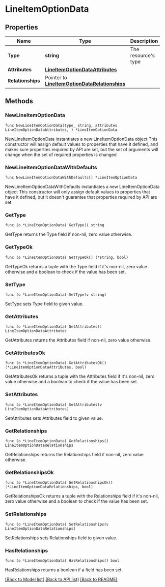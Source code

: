 # LineItemOptionData

## Properties

Name | Type | Description | Notes
------------ | ------------- | ------------- | -------------
**Type** | **string** | The resource&#39;s type | 
**Attributes** | [**LineItemOptionDataAttributes**](LineItemOptionDataAttributes.md) |  | 
**Relationships** | Pointer to [**LineItemOptionDataRelationships**](LineItemOptionDataRelationships.md) |  | [optional] 

## Methods

### NewLineItemOptionData

`func NewLineItemOptionData(type_ string, attributes LineItemOptionDataAttributes, ) *LineItemOptionData`

NewLineItemOptionData instantiates a new LineItemOptionData object
This constructor will assign default values to properties that have it defined,
and makes sure properties required by API are set, but the set of arguments
will change when the set of required properties is changed

### NewLineItemOptionDataWithDefaults

`func NewLineItemOptionDataWithDefaults() *LineItemOptionData`

NewLineItemOptionDataWithDefaults instantiates a new LineItemOptionData object
This constructor will only assign default values to properties that have it defined,
but it doesn't guarantee that properties required by API are set

### GetType

`func (o *LineItemOptionData) GetType() string`

GetType returns the Type field if non-nil, zero value otherwise.

### GetTypeOk

`func (o *LineItemOptionData) GetTypeOk() (*string, bool)`

GetTypeOk returns a tuple with the Type field if it's non-nil, zero value otherwise
and a boolean to check if the value has been set.

### SetType

`func (o *LineItemOptionData) SetType(v string)`

SetType sets Type field to given value.


### GetAttributes

`func (o *LineItemOptionData) GetAttributes() LineItemOptionDataAttributes`

GetAttributes returns the Attributes field if non-nil, zero value otherwise.

### GetAttributesOk

`func (o *LineItemOptionData) GetAttributesOk() (*LineItemOptionDataAttributes, bool)`

GetAttributesOk returns a tuple with the Attributes field if it's non-nil, zero value otherwise
and a boolean to check if the value has been set.

### SetAttributes

`func (o *LineItemOptionData) SetAttributes(v LineItemOptionDataAttributes)`

SetAttributes sets Attributes field to given value.


### GetRelationships

`func (o *LineItemOptionData) GetRelationships() LineItemOptionDataRelationships`

GetRelationships returns the Relationships field if non-nil, zero value otherwise.

### GetRelationshipsOk

`func (o *LineItemOptionData) GetRelationshipsOk() (*LineItemOptionDataRelationships, bool)`

GetRelationshipsOk returns a tuple with the Relationships field if it's non-nil, zero value otherwise
and a boolean to check if the value has been set.

### SetRelationships

`func (o *LineItemOptionData) SetRelationships(v LineItemOptionDataRelationships)`

SetRelationships sets Relationships field to given value.

### HasRelationships

`func (o *LineItemOptionData) HasRelationships() bool`

HasRelationships returns a boolean if a field has been set.


[[Back to Model list]](../README.md#documentation-for-models) [[Back to API list]](../README.md#documentation-for-api-endpoints) [[Back to README]](../README.md)



